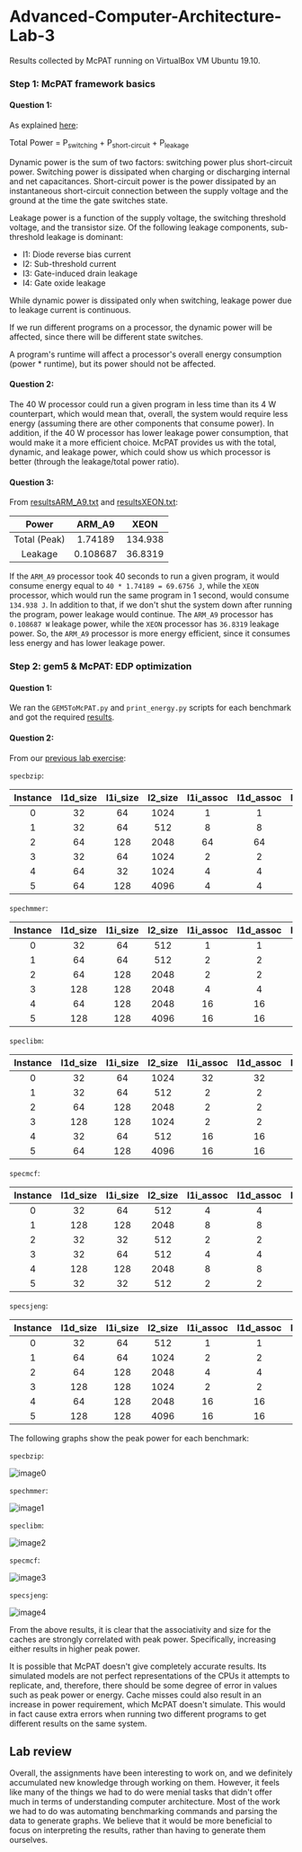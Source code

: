 # Advanced-Computer-Architecture-Lab-3

Results collected by McPAT running on VirtualBox VM Ubuntu 19.10.
 
 
### Step 1: McPAT framework basics

#### Question 1:

As explained [here](https://semiengineering.com/knowledge_centers/low-power/low-power-design/power-consumption/):


Total Power = P<sub>switching</sub> + P<sub>short-circuit</sub> + P<sub>leakage</sub>

Dynamic power is the sum of two factors: switching power plus short-circuit power. Switching power is dissipated when charging or discharging internal and net capacitances. Short-circuit power is the power dissipated by an instantaneous short-circuit connection between the supply voltage and the ground at the time the gate switches state.

Leakage power is a function of the supply voltage, the switching threshold voltage, and the transistor size. Of the following leakage components, sub-threshold leakage is dominant:
* I1: Diode reverse bias current
* I2: Sub-threshold current
* I3: Gate-induced drain leakage
* I4: Gate oxide leakage

While dynamic power is dissipated only when switching, leakage power due to leakage current is continuous.

If we run different programs on a processor, the dynamic power will be affected, since there will be different state switches.

A program's runtime will affect a processor's overall energy consumption (power * runtime), but its power should not be affected.

#### Question 2:

The 40 W processor could run a given program in less time than its 4 W counterpart, which would mean that, overall, the system would require less energy (assuming there are other components that consume power). In addition, if the 40 W processor has lower leakage power consumption, that would make it a more efficient choice. McPAT provides us with the total, dynamic, and leakage power, which could show us which processor is better (through the leakage/total power ratio).

#### Question 3:

From [resultsARM_A9.txt](https://github.com/TheSolipsist/Advanced-Computer-Architecture-Lab-3/blob/main/resultsARM_A9.txt) and [resultsXEON.txt](https://github.com/TheSolipsist/Advanced-Computer-Architecture-Lab-3/blob/main/resultsXEON.txt):

| Power        | ARM_A9  |  XEON   |
| :----------: | :-----: | :-----: |
| Total (Peak) | 1.74189 | 134.938 |
| Leakage      | 0.108687| 36.8319 |

If the ```ARM_A9``` processor took 40 seconds to run a given program, it would consume energy equal to ```40 * 1.74189 = 69.6756 J```, while the ```XEON``` processor, which would run the same program in 1 second, would consume ```134.938 J```. In addition to that, if we don't shut the system down after running the program, power leakage would continue. The ```ARM_A9``` processor has ```0.108687 W``` leakage power, while the ```XEON``` processor has ```36.8319``` leakage power. So, the ```ARM_A9``` processor is more energy efficient, since it consumes less energy and has lower leakage power.

### Step 2: gem5 & McPAT: EDP optimization

#### Question 1:

We ran the ```GEM5ToMcPAT.py``` and ```print_energy.py``` scripts for each benchmark and got the required [results](https://github.com/TheSolipsist/Advanced-Computer-Architecture-Lab-3/tree/main/print_energy_results).

#### Question 2:

From our [previous lab exercise](https://github.com/TheSolipsist/Advanced-Computer-Architecture-Lab-2):

`specbzip`:

| Instance | l1d_size | l1i_size | l2_size | l1i_assoc | l1d_assoc | l2_assoc | cacheline_size |
| :------: | :------: | :------: | :-----: | :-------: | :-------: | :------: | :------------: |
|  			0 		 |  			32 		|  			64 		|  	1024  |  			1 		  |  			1 		  |  			2 		 |   	 		64 		    |
|  			1 		 |  			32 		|  			64 		|  	512 		|  			8 		  |  			8 		  |  			16 	 |   	 		64 		    |
|  			2 		 |  			64 		|  			128 	|  	2048  |  			64 		 |  			64 		 |  			64   |   	 		64 		    |
|  			3 		 |  			32 		|  			64 		|  	1024	 |  			2 		  |  			2 		  |  			8    |   	 		64 		    |
|  			4 		 |  			64 		|  			32 		|  	1024 	|  			4 		  |  			4 		  |  			16   |   	 		64 		    |
|  			5 		 |  			64 		|  			128  |  	4096 	|  			4 		  |  			4 		  |  			1    |  	  		64 		    |

`spechmmer`:

| Instance | l1d_size | l1i_size | l2_size | l1i_assoc | l1d_assoc | l2_assoc | cacheline_size |
| :------: | :------: | :------: | :-----: | :-------: | :-------: | :------: | :------------: |
|  			0 		 |  			32 		|  			64 		|   512   |  			1 		  |  			1 		  |  			2 		 |  			  64 		    |
|  			1 		 |  			64 	 |  			64 	 |  	512   |  			2 		  |  			2 		  |  			4    |  	  		64 		    |
|  			2 		 |  			64 		|  			128 	|  	2048  |  			2 		  |  			2 		  |  			8 	  |    			64 		    |
|  			3 		 |  			128 	|  			128  |  	2048  |  			4 		  |  			4 		  |  			8    |    			64 		    |
|  			4 		 |  			64 	 |  			128  |  	2048  |  			16 		 |  			16 	  |  			32   |    			64 		    |
|  			5 		 |  			128  |  			128 	|  	4096  |  			16 	  |  			16    |  			32   |    			64 	     |

`speclibm`:

| Instance | l1d_size | l1i_size | l2_size | l1i_assoc | l1d_assoc | l2_assoc | cacheline_size |
| :------: | :------: | :------: | :-----: | :-------: | :-------: | :------: | :------------: |
|  			0 		 |  			32 		|  			64 		|  	1024  |  			32 		 |  			32 		 |  			64 		|  			  64 		    |
|  			1 		 |  			32 	 |  			64 	 |  	512 		|  			2 		  |  			2 		  |  			8 		 |  		  	64 		    |
|  			2 		 |  			64   |  			128  |  	2048 	|  			2 		  |  			2 		  |  			8 		 |  	  		64 		    |
|  			3 		 |  			128  |  			128  |  	1024		|  			2 		  |  			2 		  |  			8 		 |  	   	64 		    |
|  			4 		 |  			32   |  			64 	 |  	512 		|  			16 		 |  			16 		 |  			32 		|  		  	64 		    |
|  			5 		 |  			64   |  			128  |  	4096 	|  			16 		 |  			16 		 |  			32 		|  		  	64 		    |

`specmcf`:

| Instance | l1d_size | l1i_size | l2_size | l1i_assoc | l1d_assoc | l2_assoc | cacheline_size |
| :------: | :------: | :------: | :-----: | :-------: | :-------: | :------: | :------------: |
|    0     |    32    |    64    |   512   |     4     |     4     |     8    |       64       |
|    1     |    128   |    128   |   2048  |     8     |     8     |     16   |       64       |
|    2     |    32    |    32    |   512   |     2     |     2     |     4    |       64       |
|    3     |    32    |    64    |   512   |     4     |     4     |     8    |       64       |
|    4     |    128   |    128   |   2048  |     8     |     8     |     16   |       64       |
|    5     |    32    |    32    |   512   |     2     |     2     |     4    |       64       |

`specsjeng`:

| Instance | l1d_size | l1i_size | l2_size | l1i_assoc | l1d_assoc | l2_assoc | cacheline_size |
| :------: | :------: | :------: | :-----: | :-------: | :-------: | :------: | :------------: |
|  			0 		 |  			32 	 |  		64 	  |   512   |  			1 		  |  			1 		  |  			2    |  			  64	      |
|  			1 		 |  			64   |  		64 	  |   1024  |  			2 		  |  			2 		  |  			8 		 |  			  64	      |
|  			2 		 |  			64   | 			128   | 	 2048  |  			4 		  |  			4 		  |  			16   |  			  64       |
|  			3 		 |  			128  | 			128   | 	 1024 	|  			2 		  |  			2 		  |  			8 	  |  			  64	      |
|  			4 		 |  			64 	 | 			128   | 	 2048 	|  			16 		 |  			16 		 |  			32   |  			  64	      |
|  			5 		 |  			128  |  		128  	| 	 4096 	|  			16 		 |  			16 		 |  			32 	 |  			  64 	     |

The following graphs show the peak power for each benchmark:

```specbzip```:

![image0](graphs/pngs/specbzip.png)


```spechmmer```:

![image1](graphs/pngs/spechmmer.png)


```speclibm```:

![image2](graphs/pngs/speclibm.png)


```specmcf```:

![image3](graphs/pngs/specmcf.png)


```specsjeng```:

![image4](graphs/pngs/specsjeng.png)


From the above results, it is clear that the associativity and size for the caches are strongly correlated with peak power. Specifically, increasing either results in higher peak power.

It is possible that McPAT doesn't give completely accurate results. Its simulated models are not perfect representations of the CPUs it attempts to replicate, and, therefore, there should be some degree of error in values such as peak power or energy. Cache misses could also result in an increase in power requirement, which McPAT doesn't simulate. This would in fact cause extra errors when running two different programs to get different results on the same system.

## Lab review


Overall, the assignments have been interesting to work on, and we definitely accumulated new knowledge through working on them. However, it feels like many of the things we had to do were menial tasks that didn't offer much in terms of understanding computer architecture. Most of the work we had to do was automating benchmarking commands and parsing the data to generate graphs. We believe that it would be more beneficial to focus on interpreting the results, rather than having to generate them ourselves.
